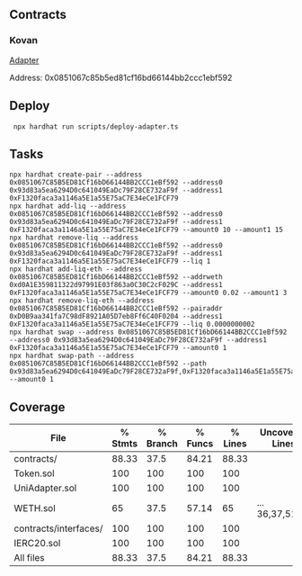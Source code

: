## Contracts
### Kovan

[Adapter](https://kovan.etherscan.io/address/0x0851067c85b5ed81cf16bd66144bb2ccc1ebf592)

Address: 0x0851067c85b5ed81cf16bd66144bb2ccc1ebf592
## Deploy
```shell
 npx hardhat run scripts/deploy-adapter.ts 
```
## Tasks
```shell
npx hardhat create-pair --address 0x0851067C85B5ED81Cf16bD66144BB2CCC1eBf592 --address0 0x93d83a5ea6294D0c641049EaDc79F28CE732aF9f --address1 0xF1320faca3a1146a5E1a55E75aC7E34eCe1FCF79
npx hardhat add-liq --address 0x0851067C85B5ED81Cf16bD66144BB2CCC1eBf592 --address0 0x93d83a5ea6294D0c641049EaDc79F28CE732aF9f --address1 0xF1320faca3a1146a5E1a55E75aC7E34eCe1FCF79 --amount0 10 --amount1 15
npx hardhat remove-liq --address 0x0851067C85B5ED81Cf16bD66144BB2CCC1eBf592 --address0 0x93d83a5ea6294D0c641049EaDc79F28CE732aF9f --address1 0xF1320faca3a1146a5E1a55E75aC7E34eCe1FCF79 --liq 1
npx hardhat add-liq-eth --address 0x0851067C85B5ED81Cf16bD66144BB2CCC1eBf592 --addrweth 0xd0A1E359811322d97991E03f863a0C30C2cF029C --address1 0xF1320faca3a1146a5E1a55E75aC7E34eCe1FCF79 --amount0 0.02 --amount1 3
npx hardhat remove-liq-eth --address 0x0851067C85B5ED81Cf16bD66144BB2CCC1eBf592 --pairaddr 0xD0B9aa341fa7C98dF8921A05D7eb8Ff6C40F0204 --address1 0xF1320faca3a1146a5E1a55E75aC7E34eCe1FCF79 --liq 0.0000000002
npx hardhat swap --address 0x0851067C85B5ED81Cf16bD66144BB2CCC1eBf592 --address0 0x93d83a5ea6294D0c641049EaDc79F28CE732aF9f --address1 0xF1320faca3a1146a5E1a55E75aC7E34eCe1FCF79 --amount0 1
npx hardhat swap-path --address 0x0851067C85B5ED81Cf16bD66144BB2CCC1eBf592 --path 0x93d83a5ea6294D0c641049EaDc79F28CE732aF9f,0xF1320faca3a1146a5E1a55E75aC7E34eCe1FCF79,0xf778d0b1D03592733Ce817A745305637c25cAb90 --amount0 1
```
## Coverage
File                   |  % Stmts | % Branch |  % Funcs |  % Lines |Uncovered Lines |
-----------------------|----------|----------|----------|----------|----------------|
 contracts/            |    88.33 |     37.5 |    84.21 |    88.33 |                |
  Token.sol            |      100 |      100 |      100 |      100 |                |
  UniAdapter.sol       |      100 |      100 |      100 |      100 |                |
  WETH.sol             |       65 |     37.5 |    57.14 |       65 |... 36,37,51,52 |
 contracts/interfaces/ |      100 |      100 |      100 |      100 |                |
  IERC20.sol           |      100 |      100 |      100 |      100 |                |
All files              |    88.33 |     37.5 |    84.21 |    88.33 |                |